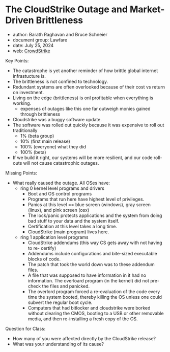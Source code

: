 # The CloudStrike Outage and Market-Driven Brittleness
- author: Barath Raghavan and Bruce Schneier
- document group: Lawfare
- date: July 25, 2024
- web: [CrowdStrike](https://www.schneier.com/essays/archives/2024/07/the-crowdstrike-outage-and-market-driven-brittleness.html)


Key Points:
- The catastrophe is yet another reminder of how brittle global internet 
  infrastucture is.
- The brittleness is not confined to technology.
- Redundant systems are often overlooked because of their cost vs return on 
  investment.
- Living on the edge (brittleness) is onl profitable when everything is working.
    - expenses of outages like this one far outweigh monies gained through 
      brittleness
- Cloudstrike was a buggy software update.
- The software was rolled out quickly because it was expensive to roll out
  traditionally
    - 1% (beta group)
    - 10% (first main release)
    - 100% (everyone)
  what they did
    - 100% (beta)
- If we build it right, our systems will be more resilient, and our code roll-
  outs will not cause catastrophic outages.

Missing Points:
- What really caused the outage. All OSes have:
    - ring 0 kernel level programs and drivers
        - Boot and OS control programs
        - Programs that run here have highest level of privileges.
        - Panics at this level == blue screen (windows), gray screen (linux), 
          and pink screen (osx)
        - The lock/panic protects applications and the system from doing bad 
          stuff to your data and the system itself.
        - Certification at this level takes a long time.
        - CloudStrike (main program) lives here.
    - ring 1 application level programs
        - CloudStrike addendums (this way CS gets away with not having to re-
          certify)
        - Addendums include configurations and bite-sized executable blocks of
          code.
        - The patch that took the world down was to these addendum files.
        - A file that was supposed to have information in it had no information.
          The overloard program (in the kernel) did not pre-check the files and
          panicked.
        - The overlord program forced a re-evaluation of the code every time the
          system booted, thereby killing the OS unless one could subvert the
          regular boot cycle.
        - Computers that had bitlocker and cloudstrike were borked without 
          clearing the CMOS, booting to a USB or other removable media, and then
          re-installing a fresh copy of the OS.



Question for Class:
- How many of you were affected directly by the CloudStrike release?
- What was your understanding of its cause?